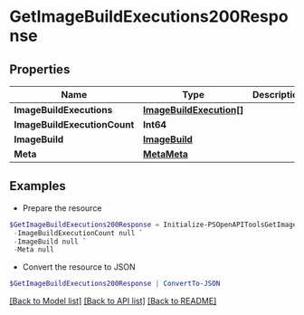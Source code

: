 # GetImageBuildExecutions200Response
## Properties

Name | Type | Description | Notes
------------ | ------------- | ------------- | -------------
**ImageBuildExecutions** | [**ImageBuildExecution[]**](ImageBuildExecution.md) |  | [optional] 
**ImageBuildExecutionCount** | **Int64** |  | [optional] 
**ImageBuild** | [**ImageBuild**](ImageBuild.md) |  | [optional] 
**Meta** | [**MetaMeta**](MetaMeta.md) |  | [optional] 

## Examples

- Prepare the resource
```powershell
$GetImageBuildExecutions200Response = Initialize-PSOpenAPIToolsGetImageBuildExecutions200Response  -ImageBuildExecutions null `
 -ImageBuildExecutionCount null `
 -ImageBuild null `
 -Meta null
```

- Convert the resource to JSON
```powershell
$GetImageBuildExecutions200Response | ConvertTo-JSON
```

[[Back to Model list]](../README.md#documentation-for-models) [[Back to API list]](../README.md#documentation-for-api-endpoints) [[Back to README]](../README.md)

